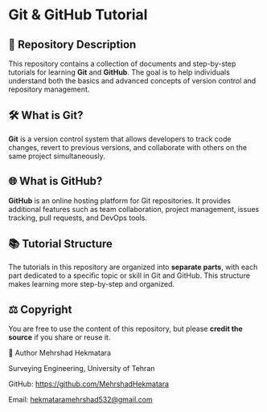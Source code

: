 # Git & GitHub Tutorial  

## 📌 Repository Description  
This repository contains a collection of documents and step-by-step tutorials for learning **Git** and **GitHub**. The goal is to help individuals understand both the basics and advanced concepts of version control and repository management.  

## 🛠 What is Git?  
**Git** is a version control system that allows developers to track code changes, revert to previous versions, and collaborate with others on the same project simultaneously.  

## 🌐 What is GitHub?  
**GitHub** is an online hosting platform for Git repositories. It provides additional features such as team collaboration, project management, issues tracking, pull requests, and DevOps tools.  

## 📚 Tutorial Structure  
The tutorials in this repository are organized into **separate parts**, with each part dedicated to a specific topic or skill in Git and GitHub. This structure makes learning more step-by-step and organized.  

## ⚖️ Copyright  
You are free to use the content of this repository, but please **credit the source** if you share or reuse it.  

👤 Author
Mehrshad Hekmatara

Surveying Engineering, University of Tehran

GitHub: https://github.com/MehrshadHekmatara

Email: hekmataramehrshad532@gmail.com
